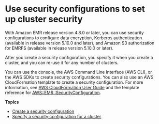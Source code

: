 # Use security configurations to set up cluster security<a name="emr-security-configurations"></a>

With Amazon EMR release version 4\.8\.0 or later, you can use security configurations to configure data encryption, Kerberos authentication \(available in release version 5\.10\.0 and later\), and Amazon S3 authorization for EMRFS \(available in release version 5\.10\.0 or later\)\.

After you create a security configuration, you specify it when you create a cluster, and you can re\-use it for any number of clusters\.

You can use the console, the AWS Command Line Interface \(AWS CLI\), or the AWS SDKs to create security configurations\. You can also use an AWS CloudFormation template to create a security configuration\. For more information, see [AWS CloudFormation User Guide](https://docs.aws.amazon.com/AWSCloudFormation/latest/UserGuide/) and the template reference for [AWS::EMR::SecurityConfiguration](https://docs.aws.amazon.com/AWSCloudFormation/latest/UserGuide/aws-resource-emr-securityconfiguration.html#cfn-emr-securityconfiguration-securityconfiguration)\.

**Topics**
+ [Create a security configuration](emr-create-security-configuration.md)
+ [Specify a security configuration for a cluster](emr-specify-security-configuration.md)